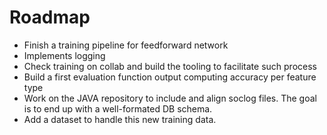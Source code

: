 # Roadmap

- Finish a training pipeline for feedforward network
- Implements logging
- Check training on collab and build the tooling to facilitate such process
- Build a first evaluation function output computing accuracy per feature type
- Work on the JAVA repository to include and align soclog files. The goal is to end up with a well-formated DB schema.
- Add a dataset to handle this new training data.